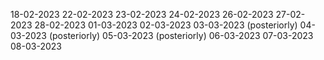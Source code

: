 18-02-2023
22-02-2023
23-02-2023
24-02-2023
26-02-2023
27-02-2023
28-02-2023
01-03-2023
02-03-2023
03-03-2023 (posteriorly)
04-03-2023 (posteriorly)
05-03-2023 (posteriorly)
06-03-2023
07-03-2023
08-03-2023